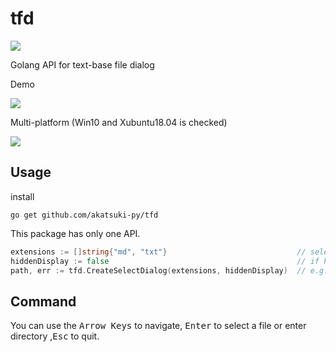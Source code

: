 # tfd

<img src="https://travis-ci.com/Akatsuki-py/tfd.svg?branch=master" />

Golang API for text-base file dialog

Demo

<img src="https://imgur.com/4DoSCUR.gif" />



Multi-platform (Win10 and Xubuntu18.04 is checked)

<img src="https://imgur.com/EZWy99a.png" />

## Usage

install

```
go get github.com/akatsuki-py/tfd
```

This package has only one API.

```go
extensions := []string{"md", "txt"}                             // select *.md or *.txt file
hiddenDisplay := false                                          // if hidden-file displays 
path, err := tfd.CreateSelectDialog(extensions, hiddenDisplay)  // e.g. /usr/local/go/README.md
```

## Command 

You can use the <kbd>Arrow Keys</kbd> to navigate, <kbd>Enter</kbd> to select a file or enter directory ,<kbd>Esc</kbd> to quit.